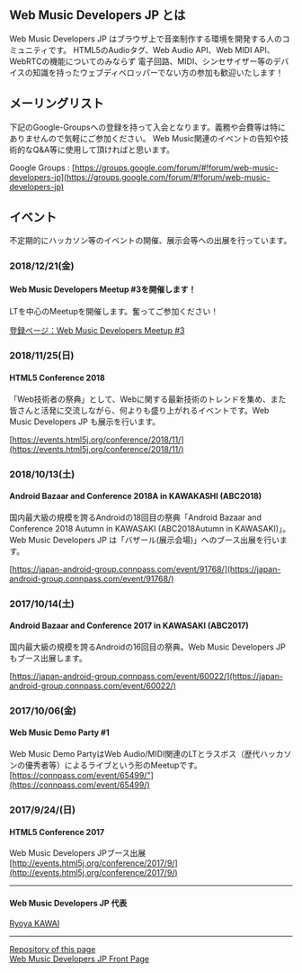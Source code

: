 
## Web Music Developers JP とは  
Web Music Developers JP はブラウザ上で音楽制作する環境を開発する人のコミュニティです。
  HTML5のAudioタグ、Web Audio API、Web MIDI API、WebRTCの機能についてのみならず
  電子回路、MIDI、シンセサイザー等のデバイスの知識を持ったウェブディベロッパーでない方の参加も歓迎いたします！

## メーリングリスト
下記のGoogle-Groupsへの登録を持って入会となります。義務や会費等は特にありませんので気軽にご参加ください。
Web Music関連のイベントの告知や技術的なQ&amp;A等に使用して頂ければと思います。  

Google Groups : [https://groups.google.com/forum/#!forum/web-music-developers-jp](https://groups.google.com/forum/#!forum/web-music-developers-jp)  

## イベント
不定期的にハッカソン等のイベントの開催、展示会等への出展を行っています。  

### 2018/12/21(金)
#### Web Music Developers Meetup #3を開催します！
LTを中心のMeetupを開催します。奮ってご参加ください！

[登録ページ：Web Music Developers Meetup #3](https://connpass.com/event/112300/)


### 2018/11/25(日)
#### HTML5 Conference 2018
「Web技術者の祭典」として、Webに関する最新技術のトレンドを集め、また皆さんと活発に交流しながら、何よりも盛り上がれるイベントです。Web Music Developers JP も展示を行います。

[https://events.html5j.org/conference/2018/11/](https://events.html5j.org/conference/2018/11/)

### 2018/10/13(土)
#### Android Bazaar and Conference 2018A in KAWAKASHI (ABC2018)
国内最大級の規模を誇るAndroidの18回目の祭典「Android Bazaar and Conference 2018 Autumn in KAWASAKI (ABC2018Autumn in KAWASAKI)」。Web Music Developers JP は「バザール(展示会場)」へのブース出展を行います。

[https://japan-android-group.connpass.com/event/91768/](https://japan-android-group.connpass.com/event/91768/)

### 2017/10/14(土)
#### Android Bazaar and Conference 2017 in KAWASAKI (ABC2017)
国内最大級の規模を誇るAndroidの16回目の祭典。Web Music Developers JP もブース出展します。  

[https://japan-android-group.connpass.com/event/60022/](https://japan-android-group.connpass.com/event/60022/)

### 2017/10/06(金)
#### Web Music Demo Party \#1
Web Music Demo PartyはWeb Audio/MIDI関連のLTとラスボス（歴代ハッカソンの優秀者等）によるライブという形のMeetupです。  
[https://connpass.com/event/65499/"](https://connpass.com/event/65499/)

### 2017/9/24/(日)
#### HTML5 Conference 2017
Web Music Developers JPブース出展  
[http://events.html5j.org/conference/2017/9/](http://events.html5j.org/conference/2017/9/)

-----
#### Web Music Developers JP 代表
[Ryoya KAWAI](https://twitter.com/ryoyakawai)

-----
[Repository of this page](https://github.com/WebMusicDevelopersJP/WebMusicDevelopersJP.github.io)  
[Web Music Developers JP Front Page](https://developers.webmusic.io)  
